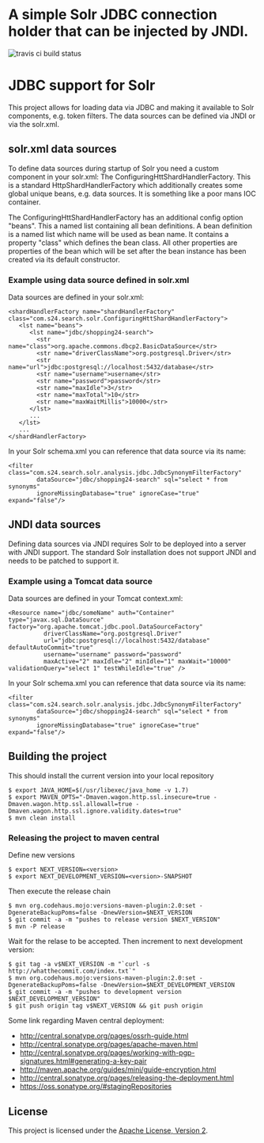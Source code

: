 A simple Solr JDBC connection holder that can be injected by JNDI.
==================

![travis ci build status](https://travis-ci.org/shopping24/solr-jdbc.png)

# JDBC support for Solr

This project allows for loading data via JDBC and making it available to Solr components, e.g. token filters.
The data sources can be defined via JNDI or via the solr.xml.

## solr.xml data sources

To define data sources during startup of Solr you need a custom component in your solr.xml: 
The ConfiguringHttShardHandlerFactory. This is a standard HttpShardHandlerFactory which additionally
creates some global unique beans, e.g. data sources. It is something like a poor mans IOC container.

The ConfiguringHttShardHandlerFactory has an additional config option "beans".
This a named list containing all bean definitions. 
A bean definition is a named list which name will be used as bean name.
It contains a property "class" which defines the bean class. 
All other properties are properties of the bean which will be set 
after the bean instance has been created via its default constructor.

### Example using data source defined in solr.xml

Data sources are defined in your solr.xml:

    <shardHandlerFactory name="shardHandlerFactory" class="com.s24.search.solr.ConfiguringHttShardHandlerFactory">
       <lst name="beans">
          <lst name="jdbc/shopping24-search">
            <str name="class">org.apache.commons.dbcp2.BasicDataSource</str>
            <str name="driverClassName">org.postgresql.Driver</str>
            <str name="url">jdbc:postgresql://localhost:5432/database</str>
            <str name="username">username</str>
            <str name="password">password</str>
            <str name="maxIdle">3</str>
            <str name="maxTotal">10</str>
            <str name="maxWaitMillis">10000</str>
          </lst>
          ...
       </lst>
       ...
    </shardHandlerFactory>


In your Solr schema.xml you can reference that data source via its name:

    <filter class="com.s24.search.solr.analysis.jdbc.JdbcSynonymFilterFactory"
            dataSource="jdbc/shopping24-search" sql="select * from synonyms"
            ignoreMissingDatabase="true" ignoreCase="true" expand="false"/>

## JNDI data sources

Defining data sources via JNDI requires Solr to be deployed into a server with JNDI support.
The standard Solr installation does not support JNDI and needs to be patched to support it.

### Example using a Tomcat data source

Data sources are defined in your Tomcat context.xml:

    <Resource name="jdbc/someName" auth="Container" type="javax.sql.DataSource" factory="org.apache.tomcat.jdbc.pool.DataSourceFactory"
              driverClassName="org.postgresql.Driver" 
              url="jdbc:postgresql://localhost:5432/database" defaultAutoCommit="true"
              username="username" password="password"
              maxActive="2" maxIdle="2" minIdle="1" maxWait="10000" validationQuery="select 1" testWhileIdle="true" /> 

In your Solr schema.xml you can reference that data source via its name:

    <filter class="com.s24.search.solr.analysis.jdbc.JdbcSynonymFilterFactory"
            dataSource="jdbc/shopping24-search" sql="select * from synonyms"
            ignoreMissingDatabase="true" ignoreCase="true" expand="false"/>


## Building the project

This should install the current version into your local repository

    $ export JAVA_HOME=$(/usr/libexec/java_home -v 1.7)
    $ export MAVEN_OPTS="-Dmaven.wagon.http.ssl.insecure=true -Dmaven.wagon.http.ssl.allowall=true -Dmaven.wagon.http.ssl.ignore.validity.dates=true"
    $ mvn clean install
    
### Releasing the project to maven central
    
Define new versions
    
    $ export NEXT_VERSION=<version>
    $ export NEXT_DEVELOPMENT_VERSION=<version>-SNAPSHOT

Then execute the release chain

    $ mvn org.codehaus.mojo:versions-maven-plugin:2.0:set -DgenerateBackupPoms=false -DnewVersion=$NEXT_VERSION
    $ git commit -a -m "pushes to release version $NEXT_VERSION"
    $ mvn -P release
    
Wait for the relase to be accepted. Then increment to next development version:
    
    $ git tag -a v$NEXT_VERSION -m "`curl -s http://whatthecommit.com/index.txt`"
    $ mvn org.codehaus.mojo:versions-maven-plugin:2.0:set -DgenerateBackupPoms=false -DnewVersion=$NEXT_DEVELOPMENT_VERSION
    $ git commit -a -m "pushes to development version $NEXT_DEVELOPMENT_VERSION"
    $ git push origin tag v$NEXT_VERSION && git push origin

Some link regarding Maven central deployment:

* http://central.sonatype.org/pages/ossrh-guide.html
* http://central.sonatype.org/pages/apache-maven.html
* http://central.sonatype.org/pages/working-with-pgp-signatures.html#generating-a-key-pair
* http://maven.apache.org/guides/mini/guide-encryption.html
* http://central.sonatype.org/pages/releasing-the-deployment.html
* https://oss.sonatype.org/#stagingRepositories

## License

This project is licensed under the [Apache License, Version 2](http://www.apache.org/licenses/LICENSE-2.0.html).
